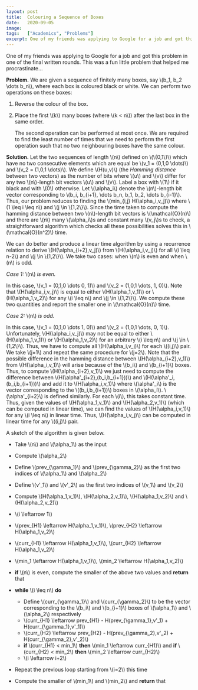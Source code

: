 ```yaml
---
layout: post
title:  Colouring a Sequence of Boxes
date:   2020-09-05
image:  
tags:   ["Academics", "Problems"]
excerpt: One of my friends was applying to Google for a job and got this problem in one of the final written rounds. This was a fun little problem that helped me procrastinate...
---
```


One of my friends was applying to Google for a job and got this problem  in one of the final written rounds. This was a fun little problem that  helped me procrastinate...  

**Problem.** We are given a sequence of finitely many  boxes, say \\(b\_1, b\_2 \dots b\_n\\), where each box is coloured black or  white. We can perform two operations on these boxes:

1. Reverse the colour of the box.

2. Place the first \\(k\\) many boxes (where \\(k < n\\)) after the last box in the same order.
   
   The second operation can be performed at most once. We are required to  find the least number of times that we need to perform the first  operation such that no two neighbouring boxes have the same colour.

**Solution.** Let the two sequences of length \\(n\\) defined on \\(\\{0,1\\}\\) which have no two consecutive elements which are equal be \\(v\_1 = (0,1,0 \dots)\\)  and \\(v\_2 = (1,0,1 \dots)\\). We define \\(H(u,v)\\) (the *Hamming distance* between two vectors) as the number of bits where \\(u\\) and \\(v\\) differ for any two \\(n\\)-length bit vectors \\(u\\) and \\(v\\). Label a box with \\(1\\) if it black and with \\(0\\) otherwise. Let \\(\alpha\_i\\) denote the  \\(n\\)-length bit vector corresponding to \\(b\_i, b\_{i+1}, \dots b_n, b\_1, b\_2, \dots b\_{i-1}\\). Thus, our problem reduces to finding the \\(min\_{i,j}  H(\alpha\_i,v\_j)\\) where \\(1 \leq i \leq n\\) and \\(j \in \\{1,2\\}\\). Since the time taken to compute the hamming distance between two \\(n\\)-length bit vectors is \\(\mathcal{O}(n)\\) and there are \\(n\\) many  \\(\alpha\_i\\)s and constant many \\(v\_j\\)s to check, a straightforward  algorithm which checks all these possibilities solves this in  \\(\mathcal{O}(n^2)\\) time.

We can do better and produce a linear  time algorithm by using a recurrence relation to derive  \\(H(\alpha\_{i+2},v\_j)\\) from \\(H(\alpha\_i,v\_j)\\) for all \\(i \leq n-2\\)  and \\(j \in \\{1,2\\}\\). We take two cases: when \\(n\\) is even and when  \\(n\\) is odd.

*Case 1:* \\(n\\) *is even.* 

In this  case, \\(v\_1 = (0,1,0 \dots 0, 1)\\) and \\(v\_2 = (1,0,1 \dots, 1, 0)\\).  Note that \\(H(\alpha\_i,v\_j)\\) is equal to either \\(H(\alpha\_1,v\_1)\\) or  \\(H(\alpha\_1,v\_2)\\) for any \\(i \leq n\\) and \\(j \in \\{1,2\\}\\). We  compute these two quantities and report the smaller one in  \\(\mathcal{O}(n)\\) time.

*Case 2:* \\(n\\) *is odd.*  

In this case, \\(v\_1 = (0,1,0 \dots 1, 0)\\) and \\(v\_2 = (1,0,1 \dots, 0,  1)\\). Unfortunately, \\(H(\alpha\_i,v\_j)\\) may not be equal to either  \\(H(\alpha\_1,v\_1)\\) or \\(H(\alpha\_1,v\_2)\\) for an arbitrary \\(i \leq n\\) and \\(j \in \\{1,2\\}\\). Thus, we have to compute all \\(H(\alpha\_i,v\_j)\\) for each \\((i,j)\\) pair. We take \\(j=1\\) and repeat the same procedure  for \\(j=2\\). Note that the possible difference in the hamming distance  between \\(H(\alpha\_{i+2},v\_1)\\) from \\(H(\alpha\_i,v\_1)\\) will arise  because of the \\(b\_i\\) and \\(b\_{i+1}\\) boxes. Thus, to compute  \\(H(\alpha\_{i+2},v\_1)\\) we just need to compute the difference between  \\(H(\alpha'\_{i+2},(b\_i,b\_{i+1}))\\) and \\(H(\alpha'\_i,(b\_i,b\_{i+1}))\\)  and add it to \\(H(\alpha\_i,v\_1)\\) where \\(\alpha'\_i\\) is the vector  corresponding to the \\((b\_i,b\_{i+1})\\) boxes in \\(\alpha\_i\\).  \\(\alpha'\_{i+2}\\) is defined similarly. For each \\(i\\), this takes  constant time. Thus, given the values of \\(H(\alpha\_1,v\_1)\\) and  \\(H(\alpha\_2,v\_1)\\) (which can be computed in linear time), we can find  the values of \\(H(\alpha\_i,v\_1)\\) for any \\(i \leq n\\) in linear time.  Thus, \\(H(\alpha\_i,v\_j)\\) can be computed in linear time for any  \\((i,j)\\) pair.

A sketch of the algorithm is given below.

- Take \\(n\\) and \\(\alpha\_1\\) as the input

- Compute \\(\alpha\_2\\)

- Define \\(prev\_{\gamma\_1}\\) and \\(prev\_{\gamma\_2}\\) as the first two indices of \\(\alpha\_1\\) and \\(\alpha\_2\\)

- Define \\(v'\_1\\) and \\(v'\_2\\) as the first two indices of \\(v\_1\\) and \\(v\_2\\)

- Compute \\(H(\alpha\_1,v\_1)\\), \\(H(\alpha\_2,v\_1)\\), \\(H(\alpha\_1,v\_2)\\) and \\(H(\alpha\_2,v\_2)\\)

- \\(i \leftarrow 1\\)

- \\(prev\_{H1} \leftarrow H(\alpha\_1,v\_1)\\), \\(prev\_{H2} \leftarrow H(\alpha\_1,v\_2)\\)

- \\(curr\_{H1} \leftarrow H(\alpha\_1,v\_1)\\), \\(curr\_{H2} \leftarrow H(\alpha\_1,v\_2)\\)

- \\(min\_1 \leftarrow H(\alpha\_1,v\_1)\\), \\(min\_2 \leftarrow H(\alpha\_1,v\_2)\\)

- **if** \\(n\\) is even, compute the smaller of the above two values and **return** that

- **while** \\(i \leq n\\) **do**
  
  - Define \\(curr\_{\gamma\_1}\\) and \\(curr\_{\gamma\_2}\\) to be  the vector corresponding to the \\(b\_i\\) and \\(b\_{i+1}\\) boxes of  \\(\alpha\_1\\) and \\(\alpha\_2\\) respectively
  - \\(curr\_{H1} \leftarrow prev\_{H1} - H(prev\_{\gamma\_1},v'\_1) + H(curr\_{\gamma\_1},v'\_1)\\)
  - \\(curr\_{H2} \leftarrow prev\_{H2} - H(prev\_{\gamma\_2},v'\_2) + H(curr\_{\gamma\_2},v'\_2)\\)  
  - **if** \\(curr\_{H1} < min\_1\\) **then** \\(min\_1 \leftarrow curr\_{H1}\\) and **if** \\(curr\_{H2} < min\_2\\) **then** \\(min\_2 \leftarrow curr\_{H2}\\)
  - \\(i \leftarrow i+2\\)

- Repeat the previous loop starting from \\(i=2\\) this time

- Compute the smaller of \\(min\_1\\) and \\(min\_2\\) and **return** that